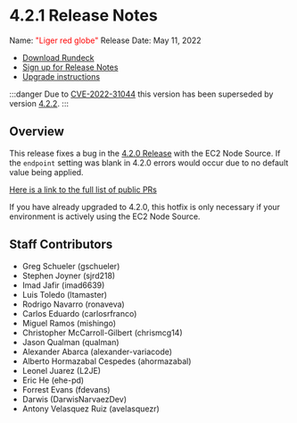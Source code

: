 # 4.2.1 Release Notes

Name: <span style="color: red"><span class="glyphicon glyphicon-globe"></span> "Liger red globe"</span>
Release Date: May 11, 2022

- [Download Rundeck](https://download.rundeck.com/)
- [Sign up for Release Notes](https://www.rundeck.com/release-notes-signup)
- [Upgrade instructions](/upgrading/)

:::danger
 Due to [CVE-2022-31044](/history/cves/CVE-2022-31044.md) this version has been superseded by version [4.2.2](version-4.2.2.md).
:::

## Overview

This release fixes a bug in the [4.2.0 Release](version-4.2.0.md) with the EC2 Node Source.  If the `endpoint` setting was blank in 4.2.0 errors would occur due to no default value being applied.

[Here is a link to the full list of public PRs](https://github.com/rundeck/rundeck/pulls?q=is%3Apr+milestone%3A4.2.1+is%3Aclosed)

If you have already upgraded to 4.2.0, this hotfix is only necessary if your environment is actively using the EC2 Node Source.

## Staff Contributors

* Greg Schueler (gschueler)
* Stephen Joyner (sjrd218)
* Imad Jafir (imad6639)
* Luis Toledo (ltamaster)
* Rodrigo Navarro (ronaveva)
* Carlos Eduardo (carlosrfranco)
* Miguel Ramos (mishingo)
* Christopher McCarroll-Gilbert (chrismcg14)
* Jason Qualman (qualman)
* Alexander Abarca (alexander-variacode)
* Alberto Hormazabal Cespedes (ahormazabal)
* Leonel Juarez (L2JE)
* Eric He (ehe-pd)
* Forrest Evans (fdevans)
* Darwis (DarwisNarvaezDev)
* Antony Velasquez Ruiz (avelasquezr)
